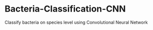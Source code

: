 # Bacteria-Classification-CNN
Classify bacteria on species level using Convolutional Neural Network
